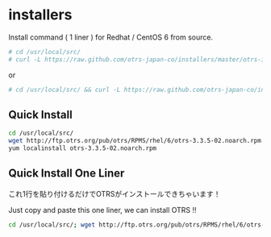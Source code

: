 installers
==========

Install command ( 1 liner ) for Redhat / CentOS 6 from source.

```bash
# cd /usr/local/src/
# curl -L https://raw.github.com/otrs-japan-co/installers/master/otrs-installer.sh | bash
```

or

```bash
# cd /usr/local/src/ && curl -L https://raw.github.com/otrs-japan-co/installers/master/otrs-installer.sh | bash
```

## Quick Install

```bash
cd /usr/local/src/
wget http://ftp.otrs.org/pub/otrs/RPMS/rhel/6/otrs-3.3.5-02.noarch.rpm
yum localinstall otrs-3.3.5-02.noarch.rpm
```

## Quick Install One Liner

これ1行を貼り付けるだけでOTRSがインストールできちゃいます！

Just copy and paste this one liner, we can install OTRS !!

```bash
cd /usr/local/src/; wget http://ftp.otrs.org/pub/otrs/RPMS/rhel/6/otrs-3.3.5-02.noarch.rpm; yum localinstall otrs-3.3.5-02.noarch.rpm
```
